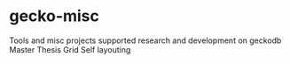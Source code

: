 # gecko-misc
Tools and misc projects supported research and development on geckodb
Master Thesis Grid Self layouting
